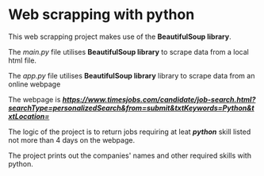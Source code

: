 # Web scrapping with python

This web scrapping project makes use of the **BeautifulSoup library**.

The *main.py* file utilises **BeautifulSoup library** to scrape data from a local html file.

The *app.py* file utilises **BeautifulSoup library** library to scrape data from an online webpage

The webpage is ***https://www.timesjobs.com/candidate/job-search.html?searchType=personalizedSearch&from=submit&txtKeywords=Python&txtLocation=***

The logic of the project is to return jobs requiring at leat ***python*** skill listed not more than 4 days on the webpage.

The project prints out the companies' names and other required skills with python.
